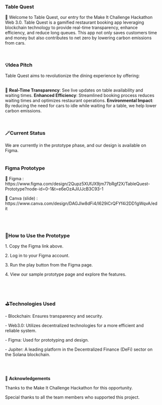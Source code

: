 <h3>Table Quest</h3>
<p> 🌟 Welcome to Table Quest, our entry for the Make It Challenge Hackathon Web 3.0. Table Quest is a gamified restaurant booking app leveraging blockchain technology to provide real-time transparency, enhance efficiency, and reduce long queues. This app not only saves customers time and money but also contributes to net zero by lowering carbon emissions from cars. </p>


<br>
<h3>💡Idea Pitch</h3>
Table Quest aims to revolutionize the dining experience by offering:
</br>

<br>🚨
<b>Real-Time Transparency</b>: See live updates on table availability and waiting times.
<b>Enhanced Efficiency</b>: Streamlined booking process reduces waiting times and optimizes restaurant operations.
<b>Environmental Impact</b>: By reducing the need for cars to idle while waiting for a table, we help lower carbon emissions.
</br>

<br>
<h3>🪄Current Status</h3>
We are currently in the prototype phase, and our design is available on Figma.
</br>

<br>
<h3>Figma Prototype</h3>
<p>📌 Figma         : https://www.figma.com/design/2Qupz5XUfJX9jm77bRgf2X/TableQuest-Prototype?node-id=0-1&t=e6eOzAJiUJcB3C93-1</p>
<p>🌝 Canva (slide) : https://www.canva.com/design/DAGJlw8dFi4/l629iCrQFYf4i2DD1gWqvA/edit </p>
</br>

<br>
<h3>📍How to Use the Prototype </h3>
<p>1. Copy the Figma link above. </p>
<p>2. Log in to your Figma account. </p>
<p>3. Run the play button from the Figma page.</p>
<p>4. View our sample prototype page and explore the features.</p>
</br>

<br>
<h3>⛳️Technologies Used</h3>
<p>- Blockchain: Ensures transparency and security.</p>
<p>- Web3.0: Utilizes decentralized technologies for a more efficient and reliable system.</p>
<p>- Figma: Used for prototyping and design.</p>
<p>- Jupiter: A leading platform in the Decentralized Finance (DeFi) sector on the Solana blockchain.</p>
</br>

<br>🧩
<b> Acknowledgements </b>
<p>Thanks to the Make It Challenge Hackathon for this opportunity.</p>
<p>Special thanks to all the team members who supported this project.</p>
</br>
